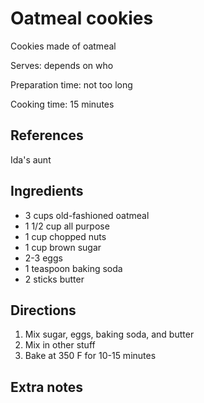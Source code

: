 # Oatmeal cookies

Cookies made of oatmeal

Serves: depends on who

Preparation time: not too long

Cooking time: 15 minutes

## References

Ida's aunt

## Ingredients

- 3 cups old-fashioned oatmeal
- 1 1/2 cup all purpose
- 1 cup chopped nuts
- 1 cup brown sugar
- 2-3 eggs
- 1 teaspoon baking soda
- 2 sticks butter

## Directions

1. Mix sugar, eggs, baking soda, and butter
2. Mix in other stuff
3. Bake at 350 F for 10-15 minutes

## Extra notes
